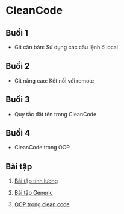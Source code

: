 # CleanCode
## Buổi 1
- Git căn bản: Sử dụng các câu lệnh ở local
## Buổi 2
- Git nâng cao: Kết nối với remote
## Buổi 3
- Quy tắc đặt tên trong CleanCode
## Buổi 4
- CleanCode trong OOP

## Bài tập
1. [Bài tập tính lương](https://github.com/chalkybug/CleanCode/tree/main/Homework/Homework_lecture3/payroll/src/main/java/net/luvina/payroll)

2. [Bài tập Generic](https://github.com/chalkybug/CleanCode/tree/main/Homework/Homework_lecture4/05OOP/jungle/src/main/java/generic)

3. [OOP trong clean code](https://github.com/chalkybug/CleanCode/tree/main/Homework/Homework_lecture4/05OOP/jungle/src/main/java/graphiceditor/after)
